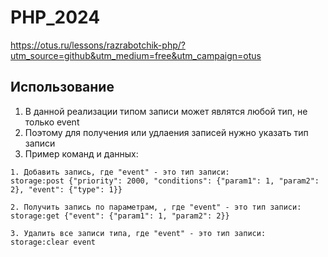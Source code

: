 # PHP_2024

https://otus.ru/lessons/razrabotchik-php/?utm_source=github&utm_medium=free&utm_campaign=otus

## Использование

1. В данной реализации типом записи может являтся любой тип, не только event
2. Поэтому для получения или удлаения записей нужно указать тип записи
3. Пример команд и данных:

```
1. Добавить запись, где "event" - это тип записи: 
storage:post {"priority": 2000, "conditions": {"param1": 1, "param2": 2}, "event": {"type": 1}}

2. Получить запись по параметрам, , где "event" - это тип записи: 
storage:get {"event": {"param1": 1, "param2": 2}}

3. Удалить все записи типа, где "event" - это тип записи: 
storage:clear event

```

